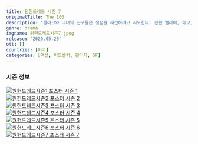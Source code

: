 ```yaml
---
title: 원헌드레드 시즌 7
originalTitle: The 100
description: "클라크와 그녀의 친구들은 생텀을 재건하려고 시도한다. 한편 벨라미, 에코, 가브리엘은 숲에서 새로운 위협과 마주한다."
genre: drama
imgname: 원헌드레드시즌7.jpeg
release: "2020.05.20"
ott: []
countries: [미국]
categories: [액션, 어드벤처, 판타지, SF]
---
```


### 시즌 정보

<div class="season-list">
<div class="item">
<a href="/drama/원헌드레드시즌1" >
<img src="/poster/원헌드레드시즌1.jpeg" alt="원헌드레드시즌1 포스터 ">
시즌 1</a>
</div>

<div class="item">
<a href="/drama/원헌드레드시즌2" >
<img src="/poster/원헌드레드시즌2.jpeg" alt="원헌드레드시즌2 포스터 ">
시즌 2</a>
</div>

<div class="item">
<a href="/drama/원헌드레드시즌3" >
<img src="/poster/원헌드레드시즌3.jpeg" alt="원헌드레드시즌3 포스터 ">
시즌 3</a>
</div>

<div class="item">
<a href="/drama/원헌드레드시즌4" >
<img src="/poster/원헌드레드시즌4.jpeg" alt="원헌드레드시즌4 포스터 ">
시즌 4</a>
</div>

<div class="item">
<a href="/drama/원헌드레드시즌5" >
<img src="/poster/원헌드레드시즌5.jpeg" alt="원헌드레드시즌5 포스터 ">
시즌 5</a>
</div>

<div class="item">
<a href="/drama/원헌드레드시즌6" >
<img src="/poster/원헌드레드시즌6.jpeg" alt="원헌드레드시즌6 포스터 ">
시즌 6</a>
</div>

<div class="item">
<a href="/drama/원헌드레드시즌7" >
<img src="/poster/원헌드레드시즌7.jpeg" alt="원헌드레드시즌7 포스터 ">
시즌 7</a>
</div>
</div>
